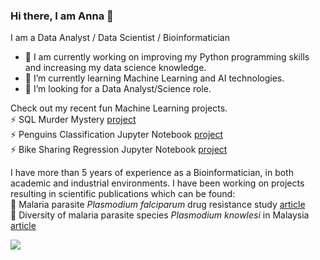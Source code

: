 ### Hi there, I am Anna 👋

I am a Data Analyst / Data Scientist / Bioinformatician

- 🔭 I am currently working on improving my Python programming skills and increasing my data science knowledge.
- 🌱 I’m currently learning Machine Learning and AI technologies.
- 🤔 I’m looking for a Data Analyst/Science role.


Check out my recent fun Machine Learning projects. <br />
⚡ SQL Murder Mystery [project](https://github.com/ania293/MurderMystery) <br />
⚡ Penguins Classification Jupyter Notebook [project](https://github.com/ania293/Classification_penguins) <br />
⚡ Bike Sharing Regression Jupyter Notebook [project](https://github.com/ania293/Regression_Bike_Sharing)

I have more than 5 years of experience as a Bioinformatician, in both academic and industrial environments. I have been working on projects resulting in scientific publications which can be found:<br />
🧬 Malaria parasite _Plasmodium falciparum_ drug resistance study [article](https://doi.org/10.1371/journal.pgen.1009268) <br />
🧬 Diversity of malaria parasite species _Plasmodium knowlesi_ in Malaysia [article](10.1038/s41598-023-29368-4)



<p align="left">
<!--<code>Connect With me 😊</code><br><br> -->
<a href="https://www.linkedin.com/in/anna-turkiewicz-0ba3a993/"><img src="https://img.shields.io/badge/-Anna%20Turkiewicz-0077B5?style=flat&logo=Linkedin&logoColor=white"/></a>
<!--<a href="https://instagram.com/iamarwaz"><img src="https://img.shields.io/badge/-@iamarwaz-E4405F?style=flat&logo=Instagram&logoColor=white"/></a>-->
</p><br>

<!--
**ania293/ania293** is a ✨ _special_ ✨ repository because its `README.md` (this file) appears on your GitHub profile.

Here are some ideas to get you started:

- 🔭 I’m currently working on ...
- 🌱 I’m currently learning ...
- 👯 I’m looking to collaborate on ...
- 🤔 I’m looking for help with ...
- 💬 Ask me about ...
- 📫 How to reach me: ...
- 😄 Pronouns: ...
- ⚡ Fun fact: ...
-->
